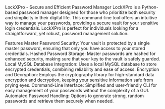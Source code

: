 LockXPro - Secure and Efficient Password Manager
LockXPro is a Python-based password manager designed for those who prioritize both security and simplicity in their digital life. This command-line tool offers an intuitive way to manage your passwords, providing a secure vault for your sensitive login credentials. LockXPro is perfect for individuals looking for a straightforward, yet robust, password management solution.

Features
Master Password Security: Your vault is protected by a single master password, ensuring that only you have access to your stored credentials.
Hashed Password Storage: Master passwords are hashed for enhanced security, making sure that your key to the vault is safely guarded.
Local MySQL Database Integration: Uses a local MySQL database to store encrypted credentials, combining reliability and ease of access.
Encryption and Decryption: Employs the cryptography library for high-standard data encryption and decryption, keeping your sensitive information safe from prying eyes.
Command-Line Interface: Simplified and user-friendly CLI for easy management of your passwords without the complexity of a GUI.
Automated Password Handling: Options to generate strong, random passwords and retrieve them securely when needed.
